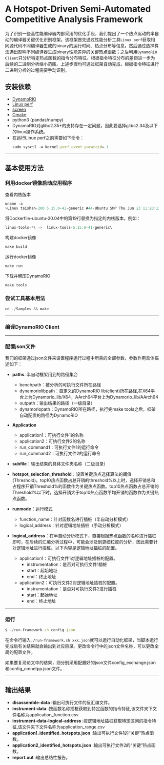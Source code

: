 # A Hotspot-Driven Semi-Automated Competitive Analysis Framework

为了识别一些高性能编译器内部采用的优化手段，我们提出了一个热点驱动的半自动的编译器关键优化识别框架。该框架首先通过性能分析工具`Linux perf`获取相同源代码不同编译器生成的binary的运行时间、热点分布等信息，然后通过选择算法选出影响不同编译器生成binary性能差异的关键热点函数；之后利用`DynamoRIO Client`只分析特定热点函数的指令分布特征。根据指令特征分布的差距进一步为后续的二进制分析缩小范围。上述步骤均可通过框架自动完成，根据指令特征进行二进制分析的过程需要手动识别。

## 安装依赖

- [DynamoRIO](https://github.com/DynamoRIO)
- [Linux perf](https://perf.wiki.kernel.org/index.php/Main_Page)
- [screen](https://linux.die.net/man/1/screen)
- [Cmake](https://cmake.org/files/)
- python3 (pandas/numpy)
- DynamoRIO对glibc2.35+的支持存在一定问题，因此要选择glibc2.34及以下的linux操作系统。
- 在运行Linux perf之前需要如下命令：
  ```js
  sudo sysctl -w kernel.perf_event_paranoid=-1
  ```
---

## 基本使用方法

### 利用docker镜像启动应用程序

查看内核版本
```js
uname -a
>Linux taishan-200 5.15.0-41-generic #44-Ubuntu SMP Thu Jun 23 11:20:13 UTC 2022 aarch64 aarch64 aarch64 GNU/Linux
```

将Dockerfile-ubuntu-20.04中的第19行替换为指定的内核版本，例如：
```js
linux-tools-*\ ->  linux-tools-5.15.0-41-generic\
```

构建docker镜像

```js
make build
```
运行docker镜像

```js
make run
```

下载并解压DynamoRIO

```js
make tools
```

### 尝试工具基本用法

```js
cd ./Samples && make
```

---

### 编译DynamoRIO Client

---

### 配置json文件

我们的框架通过json文件来设置程序运行过程中所需的全部参数，参数作用具体描述如下：

- **paths** :半自动框架用到的路径集合
  
  - benchpath：被分析的可执行文件所在路径
  - dynamoriolibpath：自定义的DynamoRIO lib(client)所在路径,在X64平台上为Dynamorio_lib/X64，AArch64平台上为Dynamorio_lib/AArch64
  - outpath：输出结果的路径（一级目录）
  - dynamoriopath：DynamoRIO所在路径，执行完make tools之后，框架自动配置的路径为DynamoRIO
- **Application**
  
  - application1：可执行文件1的名称
  - application2：可执行文件2的名称
  - run_command1：可执行文件1的运行命令
  - run_command2：可执行文件2的运行命令
- **subfile**：输出结果的具体文件夹名称（二级目录）
- **hotspot_selection_threshold**：设置关键热点选择算法的阈值(Threshold)。top10热点函数占总开销的threshold%以上时，选择开销总和占程序开销Threshold%的函数作为关键热点函数。top10热点函数占总开销的Threshold%以下时，选择开销大于top10热点函数平均开销的函数作为关键热点函数。
- **runmode**：运行模式
  
  - function_name：针对函数名进行插桩（半自动分析模式）
  - logical_address：针对逻辑地址插桩（手动分析模式）
- **logical_address**：在半自动分析模式下，直接根据热点函数的名称进行插桩即可，在后续的汇编分析过程中，可能会涉及到更细粒度的分析，因此需要针对逻辑地址进行插桩。以下内容是逻辑地址插桩的配置。
  
  - application1：可执行文件1对逻辑地址插桩的配置。
    - instrumentation：是否对可执行文件1插桩
    - start：起始地址
    - end：终止地址
  - application2：可执行文件2对逻辑地址插桩的配置。
    - instrumentation：是否对可执行文件2进行插桩
    - start：起始地址
    - end：终止地址

---

### 运行

```js
$ ./run-framework.sh config.json
```

在命令行输入`./run-framework.sh xxx.json`就可以运行自动化框架，当脚本运行完成后有关结果就会输出到对应目录。更改命令行中的json文件名称，可以更改全局的配置文件。

如果要复现论文中的结果，则分别采用配置好的json文件config_exchange.json和config_omnetpp.json文件。

---

## 输出结果
- **disassemble-data** :输出可执行文件的反汇编文件。
- **instrument-data** :按函数名称插桩获取到特定函数的指令特征,该文件夹下文件名称为application_function.csv
- **instrument-data-logical-address** :按逻辑地址插桩获取特定区间的指令特征,该文件夹下文件名称为application_range.csv
- **application1_identified_hotspots.json** :输出可执行文件1的“关键”热点函数。
- **application2_identified_hotspots.json** :输出可执行文件2的“关键”热点函数。
- **report.out** :输出总结性报告。
